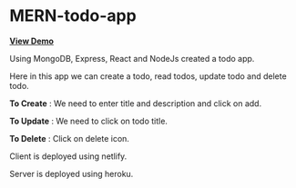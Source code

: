 # MERN-todo-app

<a href="https://61b5ec30722d4f8c805f518f--2711bharath-mern-todo-app.netlify.app/" target="_top"> **View Demo** </a>


Using MongoDB, Express, React and NodeJs created a todo app.

Here in this app we can create a todo, read todos, update todo and delete todo.

**To Create** : We need to enter title and description and click on add.

**To Update** : We need to click on todo title.

**To Delete** : Click on delete icon.

Client is deployed using netlify.

Server is deployed using heroku.

